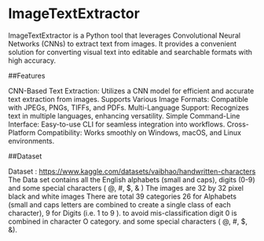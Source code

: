 # ImageTextExtractor

ImageTextExtractor is a Python tool that leverages Convolutional Neural Networks (CNNs) to extract text from images. It provides a convenient solution for converting visual text into editable and searchable formats with high accuracy.


##Features

CNN-Based Text Extraction: Utilizes a CNN model for efficient and accurate text extraction from images.
Supports Various Image Formats: Compatible with JPEGs, PNGs, TIFFs, and PDFs.
Multi-Language Support: Recognizes text in multiple languages, enhancing versatility.
Simple Command-Line Interface: Easy-to-use CLI for seamless integration into workflows.
Cross-Platform Compatibility: Works smoothly on Windows, macOS, and Linux environments.

   
##Dataset

Dataset : https://www.kaggle.com/datasets/vaibhao/handwritten-characters
The Data set contains all the English alphabets (small and caps), digits (0-9) and some special characters ( @, #, $, & )
The images are 32 by 32 pixel black and white images
There are total 39 categories 26 for Alphabets (small and caps letters are combined to create a single class of each character), 9 for Digits (i.e. 1 to 9 ). to avoid mis-classification digit 0 is combined in character O category. and some special characters ( @, #, $, &).
 
